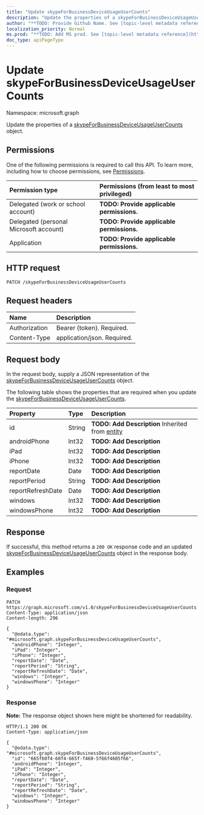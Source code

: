 ```yaml
---
title: "Update skypeForBusinessDeviceUsageUserCounts"
description: "Update the properties of a skypeForBusinessDeviceUsageUserCounts object."
author: "**TODO: Provide Github Name. See [topic-level metadata reference](https://msgo.azurewebsites.net/add/document/guidelines/metadata.html#topic-level-metadata)**"
localization_priority: Normal
ms.prod: "**TODO: Add MS prod. See [topic-level metadata reference](https://msgo.azurewebsites.net/add/document/guidelines/metadata.html#topic-level-metadata)**"
doc_type: apiPageType
---
```


# Update skypeForBusinessDeviceUsageUserCounts
Namespace: microsoft.graph



Update the properties of a [skypeForBusinessDeviceUsageUserCounts](../resources/skypeforbusinessdeviceusageusercounts.md) object.

## Permissions
One of the following permissions is required to call this API. To learn more, including how to choose permissions, see [Permissions](/graph/permissions-reference).

|Permission type|Permissions (from least to most privileged)|
|:---|:---|
|Delegated (work or school account)|**TODO: Provide applicable permissions.**|
|Delegated (personal Microsoft account)|**TODO: Provide applicable permissions.**|
|Application|**TODO: Provide applicable permissions.**|

## HTTP request

<!-- {
  "blockType": "ignored"
}
-->
``` http
PATCH /skypeForBusinessDeviceUsageUserCounts
```

## Request headers
|Name|Description|
|:---|:---|
|Authorization|Bearer {token}. Required.|
|Content-Type|application/json. Required.|

## Request body
In the request body, supply a JSON representation of the [skypeForBusinessDeviceUsageUserCounts](../resources/skypeforbusinessdeviceusageusercounts.md) object.

The following table shows the properties that are required when you update the [skypeForBusinessDeviceUsageUserCounts](../resources/skypeforbusinessdeviceusageusercounts.md).

|Property|Type|Description|
|:---|:---|:---|
|id|String|**TODO: Add Description** Inherited from [entity](../resources/entity.md)|
|androidPhone|Int32|**TODO: Add Description**|
|iPad|Int32|**TODO: Add Description**|
|iPhone|Int32|**TODO: Add Description**|
|reportDate|Date|**TODO: Add Description**|
|reportPeriod|String|**TODO: Add Description**|
|reportRefreshDate|Date|**TODO: Add Description**|
|windows|Int32|**TODO: Add Description**|
|windowsPhone|Int32|**TODO: Add Description**|



## Response

If successful, this method returns a `200 OK` response code and an updated [skypeForBusinessDeviceUsageUserCounts](../resources/skypeforbusinessdeviceusageusercounts.md) object in the response body.

## Examples

### Request
<!-- {
  "blockType": "request",
  "name": "update_skypeforbusinessdeviceusageusercounts"
}
-->
``` http
PATCH https://graph.microsoft.com/v1.0/skypeForBusinessDeviceUsageUserCounts
Content-Type: application/json
Content-length: 296

{
  "@odata.type": "#microsoft.graph.skypeForBusinessDeviceUsageUserCounts",
  "androidPhone": "Integer",
  "iPad": "Integer",
  "iPhone": "Integer",
  "reportDate": "Date",
  "reportPeriod": "String",
  "reportRefreshDate": "Date",
  "windows": "Integer",
  "windowsPhone": "Integer"
}
```


### Response
**Note:** The response object shown here might be shortened for readability.
<!-- {
  "blockType": "response",
  "truncated": true
}
-->
``` http
HTTP/1.1 200 OK
Content-Type: application/json

{
  "@odata.type": "#microsoft.graph.skypeForBusinessDeviceUsageUserCounts",
  "id": "665f60f4-60f4-665f-f460-5f66f4605f66",
  "androidPhone": "Integer",
  "iPad": "Integer",
  "iPhone": "Integer",
  "reportDate": "Date",
  "reportPeriod": "String",
  "reportRefreshDate": "Date",
  "windows": "Integer",
  "windowsPhone": "Integer"
}
```

